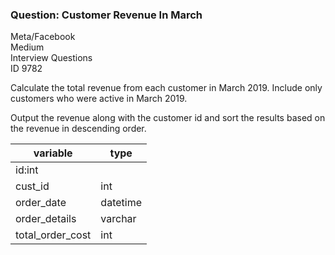 ### Question: Customer Revenue In March

Meta/Facebook <br>
Medium <br>
Interview Questions <br>
ID 9782 <br>


Calculate the total revenue from each customer in March 2019.
Include only customers who were active in March 2019.

Output the revenue along with the customer id and sort the results based on the revenue in descending order.


|variable|type|
|-|-|
|id:int
|cust_id|int|
|order_date|datetime|
|order_details|varchar|
|total_order_cost|int|
